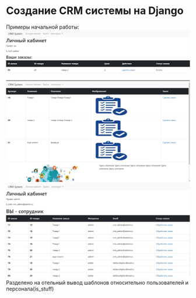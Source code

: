 # Создание CRM системы на Django
Примеры начальной работы:
![alt text](https://github.com/ShipilovS/crm-shop-django/blob/master/images/5ZqQQ9bkyxU.jpg)
![alt text](https://github.com/ShipilovS/crm-shop-django/blob/master/images/9STN2Hf8CqM.jpg)
![alt text](https://github.com/ShipilovS/crm-shop-django/blob/master/images/XP-PU1F3l8A.jpg)
Разделено на отельный вывод шаблонов относительно пользователей и персонала(is_stuff)
